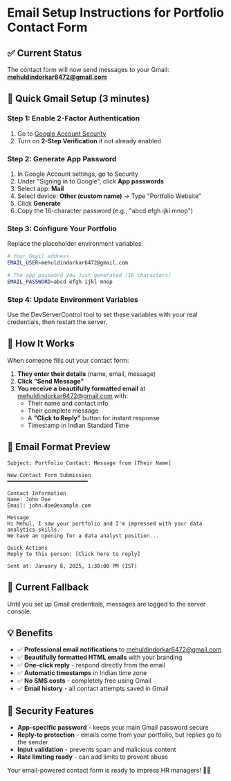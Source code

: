 # Email Setup Instructions for Portfolio Contact Form

## ✅ Current Status
The contact form will now send messages to your Gmail: **mehuldindorkar6472@gmail.com**

## 🚀 Quick Gmail Setup (3 minutes)

### Step 1: Enable 2-Factor Authentication
1. Go to [Google Account Security](https://myaccount.google.com/security)
2. Turn on **2-Step Verification** if not already enabled

### Step 2: Generate App Password
1. In Google Account settings, go to Security
2. Under "Signing in to Google", click **App passwords**
3. Select app: **Mail**
4. Select device: **Other (custom name)** → Type "Portfolio Website"
5. Click **Generate**
6. Copy the 16-character password (e.g., "abcd efgh ijkl mnop")

### Step 3: Configure Your Portfolio
Replace the placeholder environment variables:

```bash
# Your Gmail address
EMAIL_USER=mehuldindorkar6472@gmail.com

# The app password you just generated (16 characters)
EMAIL_PASSWORD=abcd efgh ijkl mnop
```

### Step 4: Update Environment Variables
Use the DevServerControl tool to set these variables with your real credentials, then restart the server.

## 📧 How It Works

When someone fills out your contact form:

1. **They enter their details** (name, email, message)
2. **Click "Send Message"**
3. **You receive a beautifully formatted email** at mehuldindorkar6472@gmail.com with:
   - Their name and contact info
   - Their complete message
   - A **"Click to Reply"** button for instant response
   - Timestamp in Indian Standard Time

## 🎨 Email Format Preview

```
Subject: Portfolio Contact: Message from [Their Name]

New Contact Form Submission
━━━━━━━━━━━━━━━━━━━━━━━━━━

Contact Information
Name: John Doe
Email: john.doe@example.com

Message
Hi Mehul, I saw your portfolio and I'm impressed with your data analytics skills. 
We have an opening for a data analyst position...

Quick Actions
Reply to this person: [Click here to reply]

Sent at: January 8, 2025, 1:30:00 PM (IST)
```

## 🔄 Current Fallback
Until you set up Gmail credentials, messages are logged to the server console.

## 💡 Benefits

- ✅ **Professional email notifications** to mehuldindorkar6472@gmail.com
- ✅ **Beautifully formatted HTML emails** with your branding
- ✅ **One-click reply** - respond directly from the email
- ✅ **Automatic timestamps** in Indian time zone
- ✅ **No SMS costs** - completely free using Gmail
- ✅ **Email history** - all contact attempts saved in Gmail

## 🌟 Security Features

- **App-specific password** - keeps your main Gmail password secure
- **Reply-to protection** - emails come from your portfolio, but replies go to the sender
- **Input validation** - prevents spam and malicious content
- **Rate limiting ready** - can add limits to prevent abuse

Your email-powered contact form is ready to impress HR managers! 📧✨
